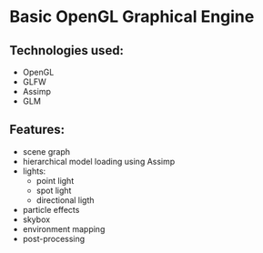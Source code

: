 # Basic OpenGL Graphical Engine

## Technologies used:
* OpenGL
* GLFW
* Assimp
* GLM

## Features:
* scene graph
* hierarchical model loading using Assimp
* lights:
  * point light
  * spot light
  * directional ligth
* particle effects
* skybox
* environment mapping
* post-processing
